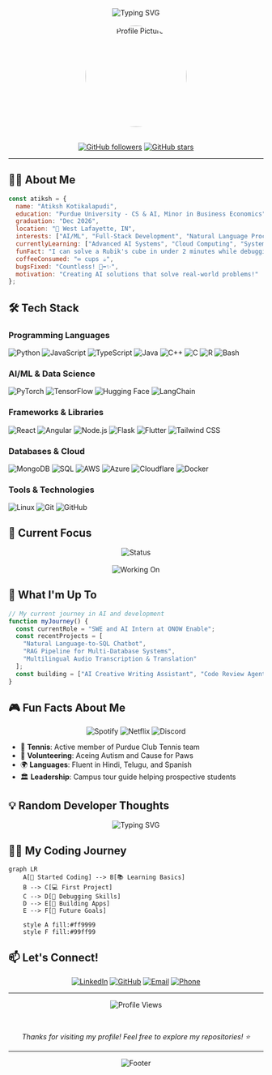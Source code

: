 <div align="center">
  <img src="https://readme-typing-svg.herokuapp.com?font=Fira+Code&pause=1000&color=2F81F7&center=true&vCenter=true&width=435&lines=Hey+there!+I'm+Atiksh+%F0%9F%91%8B;Welcome+to+my+GitHub+profile!" alt="Typing SVG" />
</div>

<br>

<div align="center">
  <img src="https://github.com/atiksh47/atiksh47/raw/main/profile-pic.png" alt="Profile Picture" width="200" style="border-radius: 50%"/>
</div>

<br>

<div align="center">
  
  [![GitHub followers](https://img.shields.io/github/followers/Atiksh47?label=Follow&style=social)](https://github.com/Atiksh47)
  [![GitHub stars](https://img.shields.io/github/stars/Atiksh47?label=Stars&style=social)](https://github.com/Atiksh47)
  
</div>

---

## 👨‍💻 About Me

```javascript
const atiksh = {
  name: "Atiksh Kotikalapudi",
  education: "Purdue University - CS & AI, Minor in Business Economics",
  graduation: "Dec 2026",
  location: "📍 West Lafayette, IN",
  interests: ["AI/ML", "Full-Stack Development", "Natural Language Processing"],
  currentlyLearning: ["Advanced AI Systems", "Cloud Computing", "System Design"],
  funFact: "I can solve a Rubik's cube in under 2 minutes while debugging code! 🧊⚡",
  coffeeConsumed: "∞ cups ☕",
  bugsFixed: "Countless! 🐛➡️✨",
  motivation: "Creating AI solutions that solve real-world problems!"
};
```

## 🛠️ Tech Stack

### Programming Languages
![Python](https://img.shields.io/badge/Python-3776AB?style=for-the-badge&logo=python&logoColor=white)
![JavaScript](https://img.shields.io/badge/JavaScript-F7DF1E?style=for-the-badge&logo=javascript&logoColor=black)
![TypeScript](https://img.shields.io/badge/TypeScript-007ACC?style=for-the-badge&logo=typescript&logoColor=white)
![Java](https://img.shields.io/badge/Java-ED8B00?style=for-the-badge&logo=openjdk&logoColor=white)
![C++](https://img.shields.io/badge/C%2B%2B-00599C?style=for-the-badge&logo=c%2B%2B&logoColor=white)
![C](https://img.shields.io/badge/C-A8B9CC?style=for-the-badge&logo=c&logoColor=black)
![R](https://img.shields.io/badge/R-276DC3?style=for-the-badge&logo=r&logoColor=white)
![Bash](https://img.shields.io/badge/Bash-4EAA25?style=for-the-badge&logo=gnu-bash&logoColor=white)

### AI/ML & Data Science
![PyTorch](https://img.shields.io/badge/PyTorch-EE4C2C?style=for-the-badge&logo=pytorch&logoColor=white)
![TensorFlow](https://img.shields.io/badge/TensorFlow-FF6F00?style=for-the-badge&logo=tensorflow&logoColor=white)
![Hugging Face](https://img.shields.io/badge/Hugging%20Face-FFD21E?style=for-the-badge&logo=hugging-face&logoColor=black)
![LangChain](https://img.shields.io/badge/LangChain-1C3C3C?style=for-the-badge&logo=langchain&logoColor=white)

### Frameworks & Libraries
![React](https://img.shields.io/badge/React-20232A?style=for-the-badge&logo=react&logoColor=61DAFB)
![Angular](https://img.shields.io/badge/Angular-DD0031?style=for-the-badge&logo=angular&logoColor=white)
![Node.js](https://img.shields.io/badge/Node.js-43853D?style=for-the-badge&logo=node.js&logoColor=white)
![Flask](https://img.shields.io/badge/Flask-000000?style=for-the-badge&logo=flask&logoColor=white)
![Flutter](https://img.shields.io/badge/Flutter-02569B?style=for-the-badge&logo=flutter&logoColor=white)
![Tailwind CSS](https://img.shields.io/badge/Tailwind_CSS-38B2AC?style=for-the-badge&logo=tailwind-css&logoColor=white)

### Databases & Cloud
![MongoDB](https://img.shields.io/badge/MongoDB-4EA94B?style=for-the-badge&logo=mongodb&logoColor=white)
![SQL](https://img.shields.io/badge/SQL-CC2927?style=for-the-badge&logo=microsoft-sql-server&logoColor=white)
![AWS](https://img.shields.io/badge/AWS-232F3E?style=for-the-badge&logo=amazon-aws&logoColor=white)
![Azure](https://img.shields.io/badge/Azure-0078D4?style=for-the-badge&logo=microsoft-azure&logoColor=white)
![Cloudflare](https://img.shields.io/badge/Cloudflare-F38020?style=for-the-badge&logo=cloudflare&logoColor=white)
![Docker](https://img.shields.io/badge/Docker-2496ED?style=for-the-badge&logo=docker&logoColor=white)

### Tools & Technologies
![Linux](https://img.shields.io/badge/Linux-FCC624?style=for-the-badge&logo=linux&logoColor=black)
![Git](https://img.shields.io/badge/Git-F05032?style=for-the-badge&logo=git&logoColor=white)
![GitHub](https://img.shields.io/badge/GitHub-100000?style=for-the-badge&logo=github&logoColor=white)

## 🎯 Current Focus

<div align="center">
  <img src="https://img.shields.io/badge/Status-Building%20Awesome%20Projects-brightgreen?style=for-the-badge&logo=rocket" alt="Status" />
</div>

<br>

<div align="center">
  <img src="https://img.shields.io/badge/Currently%20Working%20On-Full%20Stack%20Web%20Development-blue?style=for-the-badge&logo=code" alt="Working On" />
</div>

## 🚀 What I'm Up To

```javascript
// My current journey in AI and development
function myJourney() {
  const currentRole = "SWE and AI Intern at ONOW Enable";
  const recentProjects = [
    "Natural Language-to-SQL Chatbot",
    "RAG Pipeline for Multi-Database Systems", 
    "Multilingual Audio Transcription & Translation"
  ];
  const building = ["AI Creative Writing Assistant", "Code Review Agent", "Advanced Compilers"];
}
```

## 🎮 Fun Facts About Me

<div align="center">
  
  ![Spotify](https://img.shields.io/badge/Spotify-1ED760?style=for-the-badge&logo=spotify&logoColor=white)
  ![Netflix](https://img.shields.io/badge/Netflix-E50914?style=for-the-badge&logo=netflix&logoColor=white)
  ![Discord](https://img.shields.io/badge/Discord-7289DA?style=for-the-badge&logo=discord&logoColor=white)
  
</div>

- 🎾 **Tennis**: Active member of Purdue Club Tennis team
- 🤝 **Volunteering**: Aceing Autism and Cause for Paws
- 🌍 **Languages**: Fluent in Hindi, Telugu, and Spanish
- 🏛️ **Leadership**: Campus tour guide helping prospective students

## 💡 Random Developer Thoughts

<div align="center">
  
  <img src="https://readme-typing-svg.herokuapp.com?font=Fira+Code&pause=1000&color=00D4AA&center=true&vCenter=true&width=500&lines=console.log(%22Hello%2C%20World!%22);;if(%20coffee%20%3D%3D%20empty%20)%20%7B%20debug%20%3D%20true%20%7D;while(%20project%20!%3D%20perfect%20)%20%7B%20keep%20coding()%20%7D;" alt="Typing SVG" />
  
</div>


## 🏃‍♂️ My Coding Journey

```mermaid
graph LR
    A[👶 Started Coding] --> B[📚 Learning Basics]
    B --> C[💻 First Project]
    C --> D[🐛 Debugging Skills]
    D --> E[🚀 Building Apps]
    E --> F[🌟 Future Goals]
    
    style A fill:#ff9999
    style F fill:#99ff99
```

## 📫 Let's Connect!

<div align="center">
  
  [![LinkedIn](https://img.shields.io/badge/LinkedIn-0077B5?style=for-the-badge&logo=linkedin&logoColor=white)](https://www.linkedin.com/in/atiksh-kotikalapudi)
  [![GitHub](https://img.shields.io/badge/GitHub-100000?style=for-the-badge&logo=github&logoColor=white)](https://github.com/Atiksh47)
  [![Email](https://img.shields.io/badge/Email-D14836?style=for-the-badge&logo=gmail&logoColor=white)](mailto:atiksh.kotikalapudi@gmail.com)
  [![Phone](https://img.shields.io/badge/Phone-857--891--5763-25D366?style=for-the-badge&logo=whatsapp&logoColor=white)](tel:8578915763)
  
</div>

---

<div align="center">
  
  ![Profile Views](https://komarev.com/ghpvc/?username=Atiksh47&color=blueviolet&style=for-the-badge)
  
  <br>
  
  <i>Thanks for visiting my profile! Feel free to explore my repositories! ⭐</i>
  
</div>

---

<div align="center">
  <img src="https://capsule-render.vercel.app/api?type=waving&color=gradient&height=100&section=footer" alt="Footer" />
</div>